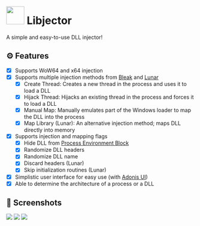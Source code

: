 # <img src=".github/icon.png" width="48px"/> Libjector

A simple and easy-to-use DLL injector!

## ⚙️ Features

- [X] Supports WoW64 and x64 injection
- [X] Supports multiple injection methods from [Bleak](https://github.com/Akaion/Bleak) and [Lunar](https://github.com/Dewera/Lunar)
  - [X] Create Thread: Creates a new thread in the process and uses it to load a DLL
  - [X] Hijack Thread: Hijacks an existing thread in the process and forces it to load a DLL
  - [X] Manual Map: Manually emulates part of the Windows loader to map the DLL into the process
  - [X] Map Library (Lunar): An alternative injection method; maps DLL directly into memory
- [X] Supports injection and mapping flags
  - [X] Hide DLL from [Process Environment Block](https://wikipedia.org/wiki/Process_Environment_Block)
  - [X] Randomize DLL headers
  - [X] Randomize DLL name
  - [X] Discard headers (Lunar)
  - [X] Skip initialization routines (Lunar)
- [X] Simplistic user interface for easy use (with [Adonis UI](https://github.com/benruehl/adonis-ui))
- [X] Able to determine the architecture of a process or a DLL

## 📸 Screenshots

![](.github/images/0.gif)
![](.github/images/1.png)
![](.github/images/2.png)